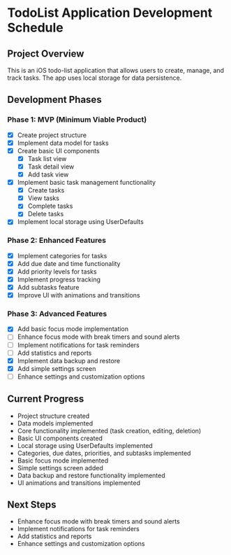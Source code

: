 # TodoList Application Development Schedule

## Project Overview
This is an iOS todo-list application that allows users to create, manage, and track tasks. The app uses local storage for data persistence.

## Development Phases

### Phase 1: MVP (Minimum Viable Product)
- [x] Create project structure
- [x] Implement data model for tasks
- [x] Create basic UI components
  - [x] Task list view
  - [x] Task detail view
  - [x] Add task view
- [x] Implement basic task management functionality
  - [x] Create tasks
  - [x] View tasks
  - [x] Complete tasks
  - [x] Delete tasks
- [x] Implement local storage using UserDefaults

### Phase 2: Enhanced Features
- [x] Implement categories for tasks
- [x] Add due date and time functionality
- [x] Add priority levels for tasks
- [x] Implement progress tracking
- [x] Add subtasks feature
- [x] Improve UI with animations and transitions

### Phase 3: Advanced Features
- [x] Add basic focus mode implementation
- [ ] Enhance focus mode with break timers and sound alerts
- [ ] Implement notifications for task reminders
- [ ] Add statistics and reports
- [x] Implement data backup and restore
- [x] Add simple settings screen
- [ ] Enhance settings and customization options

## Current Progress
- Project structure created
- Data models implemented
- Core functionality implemented (task creation, editing, deletion)
- Basic UI components created
- Local storage using UserDefaults implemented
- Categories, due dates, priorities, and subtasks implemented
- Basic focus mode implemented
- Simple settings screen added
- Data backup and restore functionality implemented
- UI animations and transitions implemented

## Next Steps
- Enhance focus mode with break timers and sound alerts
- Implement notifications for task reminders
- Add statistics and reports
- Enhance settings and customization options 
